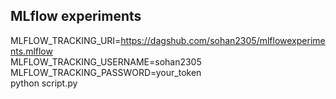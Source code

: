 ## MLflow experiments 
MLFLOW_TRACKING_URI=https://dagshub.com/sohan2305/mlflowexperiments.mlflow \
MLFLOW_TRACKING_USERNAME=sohan2305 \
MLFLOW_TRACKING_PASSWORD=your_token  \
python script.py